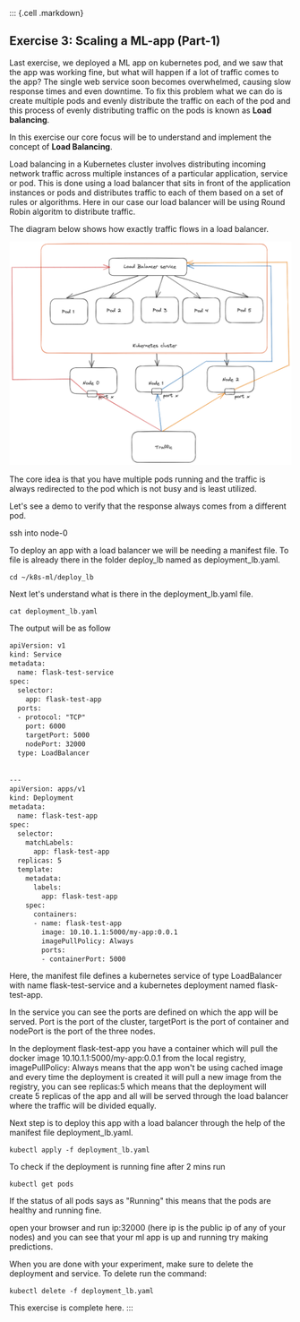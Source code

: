 ::: {.cell .markdown}

## Exercise 3: Scaling a ML-app (Part-1)

Last exercise, we deployed a ML app on kubernetes pod, and we saw that the app was working fine, but what will happen if a lot of traffic comes to the app? The single web service soon becomes overwhelmed, causing slow response times and even downtime. To fix this problem what we can do is create multiple pods and evenly distribute the traffic on each of the pod and this process of evenly distributing traffic on the pods is known as **Load balancing**.

In this exercise our core focus will be to understand and implement the concept of **Load Balancing**.

Load balancing in a Kubernetes cluster involves distributing incoming network traffic across multiple instances of a particular application, service or pod. This is done using a load balancer that sits in front of the application instances or pods and distributes traffic to each of them based on a set of rules or algorithms. Here in our case our load balancer will be using Round Robin algoritm to distribute traffic.

The diagram below shows how exactly traffic flows in a load balancer.

![Load_balancer](images/load_balancer.png)


The core idea is that you have multiple pods running and the traffic is always redirected to the pod which is not busy and is least utilized.

Let's see a demo to verify that the response always comes from a different pod.

ssh into node-0

To deploy an app with a load balancer we will be needing a manifest file. To file is already there in the folder deploy_lb named as deployment_lb.yaml.


``` shell
cd ~/k8s-ml/deploy_lb
```

Next let's understand what is there in the deployment_lb.yaml file.

```shell
cat deployment_lb.yaml
```

The output will be as follow

``` shell
apiVersion: v1
kind: Service
metadata:
  name: flask-test-service
spec:
  selector:
    app: flask-test-app
  ports:
  - protocol: "TCP"
    port: 6000
    targetPort: 5000
    nodePort: 32000
  type: LoadBalancer


---
apiVersion: apps/v1
kind: Deployment
metadata:
  name: flask-test-app
spec:
  selector:
    matchLabels:
      app: flask-test-app
  replicas: 5
  template:
    metadata:
      labels:
        app: flask-test-app
    spec:
      containers:
      - name: flask-test-app
        image: 10.10.1.1:5000/my-app:0.0.1
        imagePullPolicy: Always
        ports:
        - containerPort: 5000
```

Here, the manifest file defines a kubernetes service of type LoadBalancer with name flask-test-service and a kubernetes deployment named flask-test-app.

In the service you can see the ports are defined on which the app will be served. Port is the port of the cluster, targetPort  is the port of container and nodePort is the port of the three nodes. 

In the deployment flask-test-app you have a container which will pull the docker image 10.10.1.1:5000/my-app:0.0.1 from the local registry, imagePullPolicy: Always means that the app won't be using cached image and every time the deployment is created it will pull a new image from the registry, you can see replicas:5 which means that the deployment will create 5 replicas of the app and all will be served through the load balancer where the traffic will be divided equally.

Next step is to deploy this app with a load balancer through the help of the manifest file deployment_lb.yaml.

``` shell
kubectl apply -f deployment_lb.yaml

```

To check if the deployment is running fine after 2 mins run 

``` shell
kubectl get pods

```

If the status of all pods says as "Running" this means that the pods are healthy and running fine.

open your browser and run ip:32000 (here ip is the public ip of any of your nodes) and you can see that your ml app is up and running try making predictions.

When you are done with your experiment, make sure to delete the deployment and service. To delete run the command:

``` shell
kubectl delete -f deployment_lb.yaml

```

This exercise is complete here.
:::